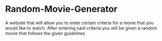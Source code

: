 # Random-Movie-Generator
A website that will allow you to enter certain criteria for a movie that you would like to watch. After entering said criteria you will be given a random movie that follows the given guidelines
